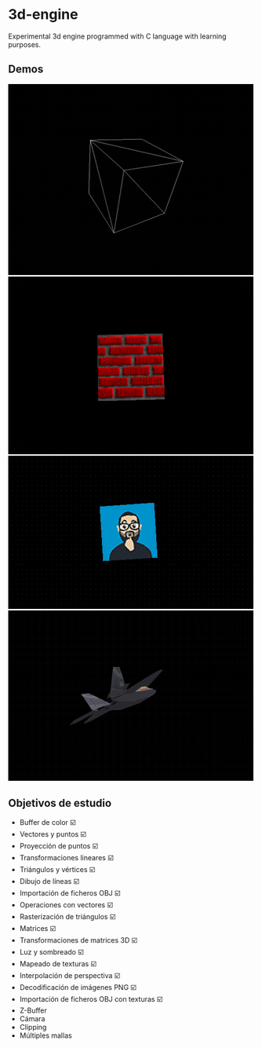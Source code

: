 # 3d-engine

Experimental 3d engine programmed with C language with learning purposes.

## Demos

<div style="align:center;"><img src="/docs/demo_01.gif" width="500px"/></div>

<div style="align:center;"><img src="/docs/demo_02.gif" width="500px"/></div>

<div style="align:center;"><img src="/docs/demo_03.gif" width="500px"/></div>

<div style="align:center;"><img src="/docs/demo_04.gif" width="500px"/></div>

## Objetivos de estudio

- Buffer de color ☑️
- Vectores y puntos ☑️
- Proyección de puntos ☑️
- Transformaciones lineares ☑️
- Triángulos y vértices ☑️
- Dibujo de líneas ☑️
- Importación de ficheros OBJ ☑️
- Operaciones con vectores ☑️
- Rasterización de triángulos ☑️
- Matrices ☑️
- Transformaciones de matrices 3D ☑️
- Luz y sombreado ☑️
- Mapeado de texturas ☑️
- Interpolación de perspectiva ☑️
- Decodificación de imágenes PNG ☑️
- Importación de ficheros OBJ con texturas ☑️
- Z-Buffer
- Cámara
- Clipping
- Múltiples mallas
